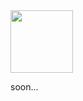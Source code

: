 <img src="https://github.com/nshomron/hoobari/raw/master/misc/hoobari_logo.png" width=100/>

soon...
